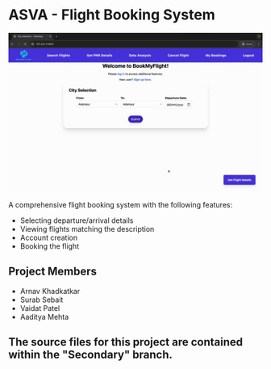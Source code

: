 
# ASVA - Flight Booking System
![Flight Booking System](/homePage.png)

A comprehensive flight booking system with the following features:

- Selecting departure/arrival details
- Viewing flights matching the description
- Account creation
- Booking the flight


## Project Members

- Arnav Khadkatkar
- Surab Sebait
- Vaidat Patel
- Aaditya Mehta


## The source files for this project are contained within the "Secondary" branch.

